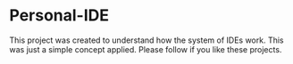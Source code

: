 # Personal-IDE
This project was created to understand how the system of IDEs work. This was just a simple concept applied. Please follow if you like these projects.
